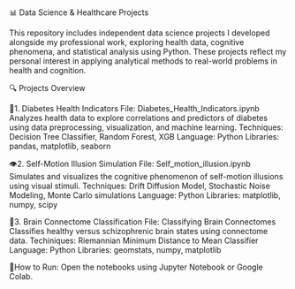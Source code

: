 📊 Data Science & Healthcare Projects

This repository includes independent data science projects I developed alongside my professional work, exploring health data, cognitive phenomena, and statistical analysis using Python. These projects reflect my personal interest in applying analytical methods to real-world problems in health and cognition. 

🔍 Projects Overview

💉1. Diabetes Health Indicators
File: Diabetes_Health_Indicators.ipynb
Analyzes health data to explore correlations and predictors of diabetes using data preprocessing, visualization, and machine learning.
Techniques: Decision Tree Classifier, Random Forest, XGB
Language: Python
Libraries: pandas, matplotlib, seaborn

👁️2. Self-Motion Illusion Simulation
File: Self_motion_illusion.ipynb
Simulates and visualizes the cognitive phenomenon of self-motion illusions using visual stimuli.
Techniques: Drift Diffusion Model, Stochastic Noise Modeling, Monte Carlo simulations
Language: Python
Libraries: matplotlib, numpy, scipy

🧠3. Brain Connectome Classification
File: Classifying Brain Connectomes
Classifies healthy versus schizophrenic brain states using connectome data.
Techiniques: Riemannian Minimum Distance to Mean Classifier
Language: Python
Libraries: geomstats, numpy, matplotlib

🚀How to Run:
Open the notebooks using Jupyter Notebook or Google Colab.
